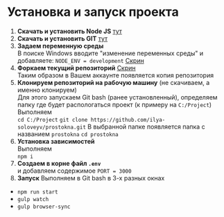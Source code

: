 # Установка и запуск проекта
1. **Скачать и установить Node JS** [тут](https://nodejs.org/en/download/)
2. **Скачать и установить GIT** [тут](https://git-scm.com/downloads)
3. **Задаем переменную среды**<br>
В поиске Windows вводите "изменение переменных среды" и добавляете: `NODE_ENV = development` [Скрин](http://joxi.ru/krDgMojfEXZQqA)
4. **Форкаем текущий репозиторий** [Скрин](http://joxi.ru/l2ZKkoltwQNK4A)<br>
Таким образом в Вашем аккаунте появляется копия репозитория
5. **Клонируем репозиторий на рабочую машину** (не скачиваем, а именно клонируем)<br>
Для этого запускаем Git bash (ранее установленный), определяем папку где будет распологаться проект (к примеру на `C:/Project`)<br>
Выполняем<br>
`cd C:/Project`
`git clone https://github.com/ilya-soloveyv/prostokna.git`
В выбранной папке появляется папка с названием `prostokna`
`cd prostokna`
7. **Установка зависимостей**<br>
Выполняем<br>
`npm i`
8. **Создаем в корне файл `.env`**<br>
и добавляем содержимое `PORT = 3000`
9. **Запуск**
Выполняем в Git bash в 3-х разных окнах<br>
- `npm run start`
- `gulp watch`
- `gulp browser-sync`
